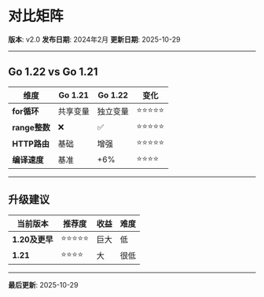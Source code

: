 # 对比矩阵

**版本**: v2.0
**发布日期**: 2024年2月
**更新日期**: 2025-10-29

---

## Go 1.22 vs Go 1.21

| 维度 | Go 1.21 | Go 1.22 | 变化 |
|------|---------|---------|------|
| **for循环** | 共享变量 | 独立变量 | ⭐⭐⭐⭐⭐ |
| **range整数** | ❌ | ✅ | ⭐⭐⭐⭐⭐ |
| **HTTP路由** | 基础 | 增强 | ⭐⭐⭐⭐⭐ |
| **编译速度** | 基准 | +6% | ⭐⭐⭐⭐ |

---

## 升级建议

| 当前版本 | 推荐度 | 收益 | 难度 |
|---------|-------|------|------|
| **1.20及更早** | ⭐⭐⭐⭐⭐ | 巨大 | 低 |
| **1.21** | ⭐⭐⭐⭐ | 大 | 很低 |

---

**最后更新**: 2025-10-29
